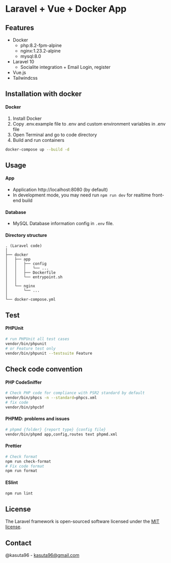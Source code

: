 # Laravel + Vue + Docker App

## Features

-   Docker
    -   php:8.2-fpm-alpine
    -   nginx:1.23.2-alpine
    -   mysql:8.0
-   Laravel 10
    -   Socialite integration + Email Login, register
-   Vue.js
-   Tailwindcss

## Installation with docker

#### Docker

1. Install Docker
2. Copy .env.example file to .env and custom environment variables in .env file
3. Open Terminal and go to code directory
4. Build and run containers

```bash
docker-compose up --build -d
```

## Usage

#### App

-   Application http://localhost:8080 (by default)
-   In development mode, you may need run `npm run dev` for realtime front-end build

#### Database

-   MySQL Database information config in `.env` file.

#### Directory structure

```
. (Laravel code)
│
├── docker
│   ├── app
│   │   ├── config
│   │   │   └── ...
│   │   ├── Dockerfile
│   │   └── entrypoint.sh
│   │
│   └── nginx
│       └── ...
│
└── docker-compose.yml

```

## Test

#### PHPUnit

```bash
# run PHPUnit all test cases
vendor/bin/phpunit
# or Feature test only
vendor/bin/phpunit --testsuite Feature
```

## Check code convention

#### PHP CodeSniffer

```bash
# Check PHP code for compliance with PSR2 standard by default
vendor/bin/phpcs -n --standard=phpcs.xml
# fix code
vendor/bin/phpcbf
```

#### PHPMD: problems and issues

```bash
# phpmd {folder} {report type} {config file}
vendor/bin/phpmd app,config,routes text phpmd.xml
```

#### Prettier

```bash
# Check format
npm run check-format
# Fix code format
npm run format
```

#### ESlint

```bash
npm run lint
```

## License

The Laravel framework is open-sourced software licensed under the [MIT license](https://opensource.org/licenses/MIT).

## Contact

@kasuta96 - kasuta96@gmail.com
